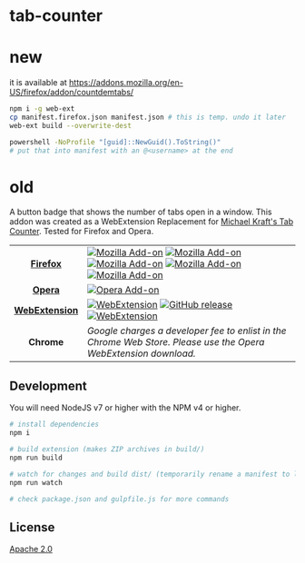 tab-counter
===========

# new

it is available at https://addons.mozilla.org/en-US/firefox/addon/countdemtabs/

```bash
npm i -g web-ext
cp manifest.firefox.json manifest.json # this is temp. undo it later
web-ext build --overwrite-dest

powershell -NoProfile "[guid]::NewGuid().ToString()"
# put that into manifest with an @<username> at the end
```


# old


A button badge that shows the number of tabs open in a window. This addon was created as a WebExtension Replacement for [Michael Kraft's Tab Counter](https://addons.mozilla.org/en-US/firefox/addon/tab-counter/). Tested for Firefox and Opera.

| | |
|:-------:|-|
| [**Firefox**](https://addons.mozilla.org/en-US/firefox/addon/tab-counter-webext/) | [![Mozilla Add-on](https://img.shields.io/badge/firefox-download-orange.svg?style=flat-square)](https://addons.mozilla.org/en-US/firefox/addon/tab-counter-webext/) [![Mozilla Add-on](https://img.shields.io/amo/v/tab-counter-webext.svg?style=flat-square)](https://addons.mozilla.org/en-US/firefox/addon/tab-counter-webext/) [![Mozilla Add-on](https://img.shields.io/amo/d/tab-counter-webext.svg?style=flat-square)](https://addons.mozilla.org/en-US/firefox/addon/tab-counter-webext/) [![Mozilla Add-on](https://img.shields.io/amo/users/tab-counter-webext.svg?style=flat-square)](https://addons.mozilla.org/en-US/firefox/addon/tab-counter-webext/) [![Mozilla Add-on](https://img.shields.io/amo/stars/tab-counter-webext.svg?style=flat-square)](https://addons.mozilla.org/en-US/firefox/addon/tab-counter-webext/) |
| [**Opera**](https://addons.opera.com/en/extensions/details/tab-counter-2/)   | [![Opera Add-on](https://img.shields.io/badge/opera-download-red.svg?style=flat-square)](https://addons.opera.com/en/extensions/details/tab-counter-2/) |
| [**WebExtension**](https://github.com/DaAwesomeP/tab-counter/releases/latest)  | [![WebExtension](https://img.shields.io/badge/webextension-download-lightgrey.svg?style=flat-square)](https://github.com/DaAwesomeP/tab-counter/releases/latest) [![GitHub release](https://img.shields.io/github/release/DaAwesomeP/tab-counter.svg?style=flat-square)](https://github.com/DaAwesomeP/tab-counter/releases/latest) [![WebExtension](https://img.shields.io/github/downloads/DaAwesomeP/tab-counter/total.svg?style=flat-square)](https://github.com/DaAwesomeP/tab-counter/releases/latest) |
| **Chrome**   | *Google charges a developer fee to enlist in the Chrome Web Store. Please use the Opera WebExtension download.* |

## Development
You will need NodeJS v7 or higher with the NPM v4 or higher.
```bash
# install dependencies
npm i

# build extension (makes ZIP archives in build/)
npm run build

# watch for changes and build dist/ (temporarily rename a manifest to load unpacked)
npm run watch

# check package.json and gulpfile.js for more commands
```

## License
[Apache 2.0](https://github.com/DaAwesomeP/tab-counter/blob/master/LICENSE)
